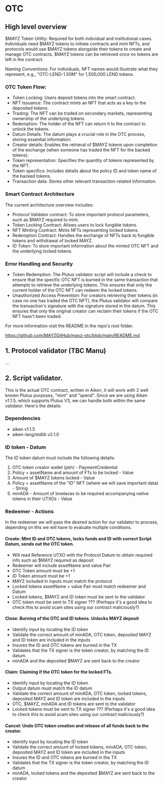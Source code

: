 # OTC

## High level overview

$MAYZ Token Utility: Required for both individual and institutional cases. Individuals need $MAYZ tokens to initiate contracts and mint NFTs, and protocols would use $MAYZ tokens alongside their tokens to create and manage OTC contracts. $MAYZ tokens can be retrieved once no tokens are left in the contract.

Naming Conventions: For individuals, NFT names would illustrate what they represent, e.g., "OTC-LEND-1.50M" for 1,500,000 LEND tokens.

### OTC Token Flow:

* Token Locking: Users deposit tokens into the smart contract.
* NFT Issuance: The contract mints an NFT that acts as a key to the deposited tokens.
* Trading: The NFT can be traded on secondary markets, representing ownership of the underlying tokens.
* Redemption: The holder of the NFT can return it to the contract to unlock the tokens.
* Datum Details: The datum plays a crucial role in the OTC process, storing essential information:
* Creator details: Enables the retrieval of $MAYZ tokens upon completion of the exchange (when someone has traded the NFT for the backed tokens).
* Token representation: Specifies the quantity of tokens represented by the NFT.
* Token specifics: Includes details about the policy ID and token name of the backed tokens.
* Transaction data: Stores other relevant transaction-related information.

### Smart Contract Architecture
The current architecture overview includes:

* Protocol Validator contract: To store important protocol parameters, such as $MAYZ required to mint.
* Token Locking Contract: Allows users to lock fungible tokens.
* NFT Minting Contract: Mints NFTs representing locked tokens.
* Redemption Contract: Handles the exchange of NFTs back to fungible tokens and withdrawal of locked MAYZ.
* ID Token: To store important information about the minted OTC NFT and the underlying locked tokens.

### Error Handling and Security
* Token Redemption: The Plutus validator script will include a check to ensure that the specific OTC NFT is burned in the same transaction that attempts to retrieve the underlying tokens. This ensures that only the current holder of the OTC NFT can redeem the locked tokens.
* Unauthorized Access Prevention: For creators retrieving their tokens (in case no one has traded the OTC NFT), the Plutus validator will compare the transaction's signature with the signature stored in the datum. This ensures that only the original creator can reclaim their tokens if the OTC NFT hasn't been traded.

For more information visit the README in the repo's root folder.

https://github.com/MAYZGitHub/mayz-otc/blob/main/README.md



## 1. Protocol validator (TBC Manu)

...

## 2. Script validator.
This is the actual OTC contract, written in Aiken, it will work with 2 well known Plutus purposes, "mint" and "spend". Since we are using Aiken v1.1.5, which supports Plutus V3, we can handle both within the same validator.
Here's the details:


### Dependencies
* aiken v1.1.5
* aiken-lang/stdlib v2.1.0


### ID token - Datum
The ID token datum must include the following details:

1. OTC token creator wallet (pkh) - PaymentCredential
2. Policy + assetName and amount of FTs to be locked - Value
4. Amount of $MAYZ tokens locked - Value
5. Policy + assetName of the "ID" NFT (where we will save important data) - String
6. minADA - Amount of lovelaces to be required accompanying native tokens in their UTXOs - Value


### Redeemer - Actions
In the redeemer we will pass the desired action for our validator to process, depending on this we will have to evaluate multiple conditions.

#### Create: Mint ID and OTC tokens, locks funds and ID with correct Script Datum, sends out the OTC token.
* Will read Reference UTXO with the Protocol Datum to obtain required info such as $MAYZ required as deposit
* Redeemer will include assetName and value Pair
* OTC Token amount must be +1
* ID Token amount must be +1
* MAYZ included in inputs must match the protocol 
* Locked tokens assetName + value Pair must match redeemer and Datum
* Locked tokens, $MAYZ and ID token must be sent to the validator
* OTC token must be sent to TX signer ??? (Perhaps it's a good idea to check this to avoid scam sites using our contract maliciously?) 


#### Close:  Burning of the OTC and ID tokens. Unlocks MAYZ deposit
* Identify input by locating the ID token
* Validate the correct amount of minADA, OTC token, deposited MAYZ and ID token are included in the inputs
* Insures the ID and OTC tokens are burned in the TX
* Validates that the TX signer is the token creator, by matching the ID datum.
* minADA and the deposited $MAYZ are sent back to the creator


#### Claim:  Claiming if the OTC token for the locked FTs.
* Identify input by locating the ID token
* Output datum must match the ID datum
* Validate the correct amount of minADA, OTC token, locked tokens, deposited MAYZ and ID token are included in the inputs
* OTC, $MAYZ, minADA and ID tokens are sent to the validator
* Locked tokens must be sent to TX signer ??? (Perhaps it's a good idea to check this to avoid scam sites using our contract maliciously?)


#### Cancel: Undo OTC token creation and release of all funds back to the creator.
* Identify input by locating the ID token
* Validate the correct amount of locked tokens, minADA, OTC token, deposited MAYZ and ID token are included in the inputs
* Insures the ID and OTC tokens are burned in the TX
* Validates that the TX signer is the token creator, by matching the ID datum
* minADA, locked tokens and the deposited $MAYZ are sent back to the creator